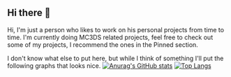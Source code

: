 ## Hi there 👋
Hi, I'm just a person who likes to work on his personal projects from time to time. I'm currently doing MC3DS related projects, feel free to check out some of my projects, I recommend the ones in the Pinned section.

I don't know what else to put here, but while I think of something I'll put the following graphs that looks nice.
[![Anurag's GitHub stats](https://github-readme-stats.vercel.app/api?username=STBrian&theme=codeSTACKr)](https://github.com/STBrian)
[![Top Langs](https://github-readme-stats.vercel.app/api/top-langs/?username=STBrian&layout=compact&theme=codeSTACKr)](https://github.com/STBrian)
<!--
**STBrian/STBrian** is a ✨ _special_ ✨ repository because its `README.md` (this file) appears on your GitHub profile.

Here are some ideas to get you started:

- 🔭 I’m currently working on ...
- 🌱 I’m currently learning ...
- 👯 I’m looking to collaborate on ...
- 🤔 I’m looking for help with ...
- 💬 Ask me about ...
- 📫 How to reach me: ...
- 😄 Pronouns: ...
- ⚡ Fun fact: ...
-->
